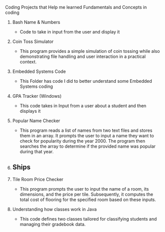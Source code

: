 Coding Projects that Help me learned Fundamentals and Concepts in coding

1. Bash Name & Numbers
   - Code to take in input from the user and display it

2. Coin Toss Simulator
   -  This program provides a simple simulation of coin tossing while also demonstrating file handling and user interaction in a practical context.

3. Embedded Systems Code
   - This Folder has code I did to better understand some Embedded Systems coding

5. GPA Tracker (Windows)
   - This code takes in Input from a user about a student and then displays it

6. Popular Name Checker
   - This program reads a list of names from two text files and stores them in an array. It prompts the user to input a name they want to check for popularity during the year 2000. The program then searches the array to determine if the provided name was popular during that year.

7. Ships
   -

8. Tile Room Price Checker
   - This program prompts the user to input the name of a room, its dimensions, and the price per tile. Subsequently, it computes the total cost of flooring for the specified room based on these inputs.

9. Understanding how classes work in Java
   - This code defines two classes tailored for classifying students and managing their gradebook data.
